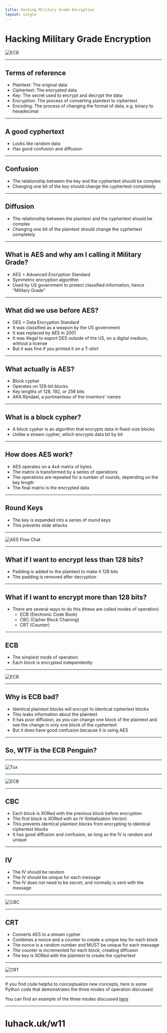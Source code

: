 ```yaml
---
title: Hacking Military Grade Encryption
layout: single
---
```


# Hacking Military Grade Encryption

![ECB](https://github.com/pakesson/diy-ecb-penguin/blob/master/Tux_ecb.png?raw=true)

---

## Terms of reference

- Plaintext: The original data
- Ciphertext: The encrypted data
- Key: The secret used to encrypt and decrypt the data
- Encryption: The process of converting plaintext to ciphertext
- Encoding: The process of changing the format of data, e.g. binary to hexadecimal

---

## A good cyphertext

- Looks like random data
- Has good confusion and diffusion

---

## Confusion

- The relationship between the key and the cyphertext should be complex
- Changing one bit of the key should change the cyphertext completely

---

## Diffusion

- The relationship between the plaintext and the cyphertext should be complex
- Changing one bit of the plaintext should change the cyphertext completely

---

## What is AES and why am I calling it Military Grade?

- AES = Advanced Encryption Standard
- Symmetric encryption algorithm
- Used by US government to protect classified information, hence "Military Grade"

---

## What did we use before AES?

- DES = Data Encryption Standard
- It was classified as a weapon by the US government
- It was replaced by AES in 2001
- It was illegal to export DES outside of the US, on a digital medium, without a license
- But it was fine if you printed it on a T-shirt

---

## What actually is AES?

- Block cypher
- Operates on 128-bit blocks
- Key lengths of 128, 192, or 256 bits
- AKA Rijndael, a portmanteau of the inventors' names

---

## What is a block cypher?

- A block cypher is an algorithm that encrypts data in fixed-size blocks
- Unlike a stream cypher, which encrypts data bit by bit

---

## How does AES work?

- AES operates on a 4x4 matrix of bytes
- The matrix is transformed by a series of operations
- The operations are repeated for a number of rounds, depending on the key length
- The final matrix is the encrypted data

---

## Round Keys

- The key is expanded into a series of round keys
- This prevents slide attacks

---

![AES Flow Chat](./aes-flow-chart.png)

---

## What if I want to encrypt less than 128 bits?

- Padding is added to the plaintext to make it 128 bits
- The padding is removed after decryption

---

## What if I want to encrypt more than 128 bits?

- There are several ways to do this (these are called modes of operation)
    - ECB (Electronic Code Book)
    - CBC (Cipher Block Chaining)
    - CRT (Counter)

---

## ECB

- The simplest mode of operation
- Each block is encrypted independently

---

![ECB](./ecb.png)

---

## Why is ECB bad?

- Identical plaintext blocks will encrypt to identical ciphertext blocks
- This leaks information about the plaintext
- It has poor diffusion, as you can change one block of the plaintext and see the change in only one block of the
  cyphertext
- But it does have good confusion because it is using AES

---

## So, WTF is the ECB Penguin?

---

![Tux](https://github.com/pakesson/diy-ecb-penguin/blob/master/Tux.png?raw=true)

---

![ECB](https://github.com/pakesson/diy-ecb-penguin/blob/master/Tux_ecb.png?raw=true)

---

## CBC

- Each block is XORed with the previous block before encryption
- The first block is XORed with an IV (Initialisation Vector)
- This prevents identical plaintext blocks from encrypting to identical ciphertext blocks
- It has good diffusion and confusion, as long as the IV is random and unique

---

## IV

- The IV should be random
- The IV should be unique for each message
- The IV does not need to be secret, and normally is sent with the message

---

![CBC](./cbc.png)

---

## CRT

- Converts AES to a stream cypher
- Combines a nonce and a counter to create a unique key for each block
- The nonce is a random number and MUST be unique for each message
- The counter is incremented for each block, creating diffusion
- The key is XORed with the plaintext to create the cyphertext

---

![CRT](./crt.png)

---

If you find code helpful to conceptualize new concepts, here is some Python code that demonstrates the three modes of
operation discussed.

You can find an example of the three modes discussed [here](./modes-demo)


---

# luhack.uk/w11


